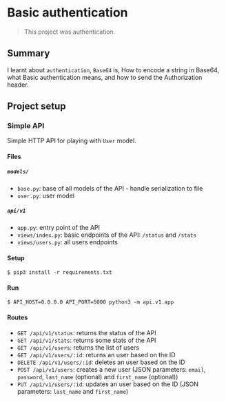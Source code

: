 # Basic authentication

> This project was authentication.

## Summary

I learnt about `authentication`, `Base64` is, How to encode a string in Base64, what Basic authentication means, and how to send the Authorization header.

## Project setup

### Simple API

Simple HTTP API for playing with `User` model.


#### Files

##### `models/`

- `base.py`: base of all models of the API - handle serialization to file
- `user.py`: user model

##### `api/v1`

- `app.py`: entry point of the API
- `views/index.py`: basic endpoints of the API: `/status` and `/stats`
- `views/users.py`: all users endpoints


#### Setup

```
$ pip3 install -r requirements.txt
```


#### Run

```
$ API_HOST=0.0.0.0 API_PORT=5000 python3 -m api.v1.app
```


#### Routes

- `GET /api/v1/status`: returns the status of the API
- `GET /api/v1/stats`: returns some stats of the API
- `GET /api/v1/users`: returns the list of users
- `GET /api/v1/users/:id`: returns an user based on the ID
- `DELETE /api/v1/users/:id`: deletes an user based on the ID
- `POST /api/v1/users`: creates a new user (JSON parameters: `email`, `password`, `last_name` (optional) and `first_name` (optional))
- `PUT /api/v1/users/:id`: updates an user based on the ID (JSON parameters: `last_name` and `first_name`)
